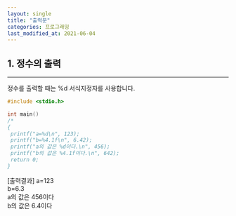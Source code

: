 ```yaml
---
layout: single
title: "출력문"  
categories: 프로그래밍
last_modified_at: 2021-06-04
---
```


## 1. 정수의 출력  
---
정수를 출력할 때는 %d 서식지정자를 사용합니다.  
~~~c
#include <stdio.h>

int main()
/*
{
 printf("a=%d\n", 123);
 printf("b=%4.1f\n", 6.42);
 printf("a의 값은 %d이다.\n", 456);
 printf("b의 값은 %4.1f이다.\n", 642);
 return 0;
}
~~~

[출력결과]
a=123  
b=6.3  
a의 값은 456이다  
b의 값은 6.4이다
